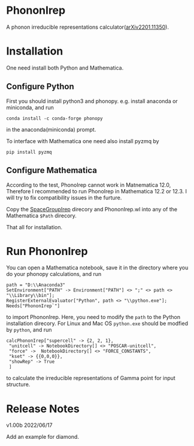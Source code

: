 # PhononIrep

A phonon irreducible representations calculator([arXiv2201.11350](https://arxiv.org/pdf/2201.11350.pdf)).

# Installation
One need install both Python and Mathematica.
## Configure Python
First you should install python3 and phonopy.
e.g. install anaconda or miniconda, and run 
```
conda install -c conda-forge phonopy
```
in the anaconda(miniconda) prompt. 

To interface with Mathematica one need also install pyzmq by
```
pip install pyzmq 
```
## Configure Mathematica
According to the test, PhonoIrep cannot work in Matnematica 12.0, Therefore I recommended to run PhonoIrep in Mathematica 12.2 or 12.3. I will try to fix compatibility issues in the furture. 

Copy the [SpaceGroupIrep](https://github.com/goodluck1982/SpaceGroupIrep) direcory and PhononIrep.wl into any of the Mathematica `$Path` direcory.

That all for installation.



# Run PhononIrep


You can open a Mathematica notebook, save it in the directory where you do your phonopy calculations, and run
```
path = "D:\\Anaconda3"
SetEnvironment["PATH" -> Environment["PATH"] <> ";" <> path <> "\\Library\\bin"];
RegisterExternalEvaluator["Python", path <> "\\python.exe"];
Needs["PhononIrep`"]
```
to import PhononIrep. Here, you need to modify the `path` to the Python installation direcory. For Linux and Mac OS `python.exe` should be modfied by `python`, and run 
```
calcPhononIrep["supercell" -> {2, 2, 1},
 "unitcell" -> NotebookDirectory[] <> "POSCAR-unitcell",
 "force" ->  NotebookDirectory[] <> "FORCE_CONSTANTS",
 "kset" -> {{0,0,0}},
 "showRep" -> True
 ]
 ```
 to calculate the irreducible representations of Gamma point for input structure.
 
# Release Notes

v1.00b 2022/06/17

Add an example for diamond.


